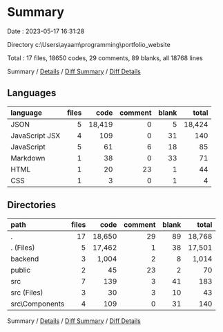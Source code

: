 # Summary

Date : 2023-05-17 16:31:28

Directory c:\\Users\\ayaam\\programming\\portfolio_website

Total : 17 files,  18650 codes, 29 comments, 89 blanks, all 18768 lines

Summary / [Details](details.md) / [Diff Summary](diff.md) / [Diff Details](diff-details.md)

## Languages
| language | files | code | comment | blank | total |
| :--- | ---: | ---: | ---: | ---: | ---: |
| JSON | 5 | 18,419 | 0 | 5 | 18,424 |
| JavaScript JSX | 4 | 109 | 0 | 31 | 140 |
| JavaScript | 5 | 61 | 6 | 18 | 85 |
| Markdown | 1 | 38 | 0 | 33 | 71 |
| HTML | 1 | 20 | 23 | 1 | 44 |
| CSS | 1 | 3 | 0 | 1 | 4 |

## Directories
| path | files | code | comment | blank | total |
| :--- | ---: | ---: | ---: | ---: | ---: |
| . | 17 | 18,650 | 29 | 89 | 18,768 |
| . (Files) | 5 | 17,462 | 1 | 38 | 17,501 |
| backend | 3 | 1,004 | 2 | 8 | 1,014 |
| public | 2 | 45 | 23 | 2 | 70 |
| src | 7 | 139 | 3 | 41 | 183 |
| src (Files) | 3 | 30 | 3 | 10 | 43 |
| src\\Components | 4 | 109 | 0 | 31 | 140 |

Summary / [Details](details.md) / [Diff Summary](diff.md) / [Diff Details](diff-details.md)